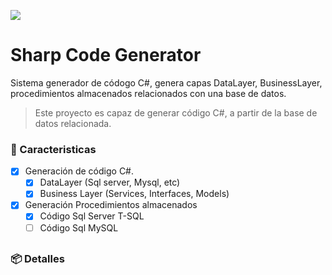 ![](https://user-images.githubusercontent.com/6364350/227820028-916b3bf1-29b1-406d-8b80-99d27df2b262.png)


# Sharp Code Generator
Sistema generador de códogo C#, genera capas DataLayer, BusinessLayer, procedimientos almacenados relacionados con una base de datos.

>Este proyecto es capaz de generar código C#, a partir de la base de datos relacionada.

### 🚩 Caracteristicas

- [x] Generación de código C#.
  - [x] DataLayer (Sql server, Mysql, etc)
  - [x] Business Layer (Services, Interfaces, Models)
- [x] Generación Procedimientos almacenados 
  - [x] Código Sql Server T-SQL
  - [ ] Código Sql MySQL

##
### 📦 Detalles


